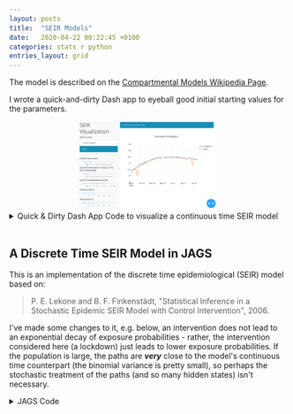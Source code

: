 ```yaml
---
layout: posts
title:  "SEIR Models"
date:   2020-04-22 00:22:45 +0100
categories: stats r python
entries_layout: grid
---
```


The model is described on the [Compartmental Models Wikipedia Page](https://en.wikipedia.org/wiki/Compartmental_models_in_epidemiology).

I wrote a quick-and-dirty Dash app to eyeball good initial starting values for the parameters.

<center> <img src="/images/dshsr.png" width="50%"> </center>

<details>
<summary> Quick & Dirty Dash App Code to visualize a continuous time SEIR model </summary>

{%highlight python%}

import requests
import dash, json
import numpy as np
import pandas as pd
import datetime as dt
from functools import lru_cache
import dash_core_components as dcc
import dash_html_components as html
import dash_bootstrap_components as dbc

from pyswarm import pso
from plotly.graph_objs import *
from scipy.integrate import odeint
from plotly import graph_objs as go
from dash.dependencies import Input, Output

# @lru_cache(maxsize = 3)
def get_data(country = 'Spain'):
    assert country in ['Spain', 'United Kingdom']

    data = requests.get('https://pomber.github.io/covid19/timeseries.json')
    data = pd.DataFrame(data.json()[country])
    data = data.loc[data.deaths >= 10, :]
    data.date = pd.to_datetime(data.date)
    data.reset_index(inplace = True)

    if country == 'Spain':
        lockdown_date = dt.datetime(2020, 3, 15)
    if country == 'United Kingdom':
        lockdown_date = dt.datetime(2020, 3, 24)

    return data, lockdown_date

def dydt(y, t, *args):
    S, E, I, R = y; N = np.sum(y);
    b_0, b_1, a, y, t_l = args
    dxdt = np.zeros(4)
    
    b = b_0 * np.exp(-b_1 * np.max([0, t - t_l])) # b_0 if t <= t_l else b_1

    dxdt[0] = -b*S*I/N
    dxdt[1] = b*S*I/N - a*E
    dxdt[2] = a*E - y*I
    dxdt[3] = y*I
    return dxdt

def simulate(b_0 = 0.99, b_1 = 0.1, t_l = 50, n = 1e6, e_0 = 10, i_0 = 0, t = 100, infec_prd = 5, recov_prd = 7):
    theta = (b_0, b_1, 1/infec_prd, 1/recov_prd, t_l)
    initial_state = [n - e_0 - i_0, e_0, i_0, 0]
    simuation = odeint(dydt, initial_state, np.arange(t), args = theta)
    return simuation

app = dash.Dash(__name__, external_stylesheets = [dbc.themes.YETI])

app.layout = html.Div(children=[

    html.Div(children=[
        html.H1(children='SEIR Visualization'),

        html.Label('Select country:'),

        dbc.ListGroup([
            dbc.ListGroupItem("United Kingdom", id="country_uk", n_clicks=0),
            dbc.ListGroupItem("Spain", id="country_sp", n_clicks=1)]
        ),

        dcc.Markdown('---'),

        html.Label('β before intervention:'),

        dcc.Slider(
                id='b_0',
                min=0,
                max=5,
                marks={i: 'Label {}'.format(i) if i == 1 else str(np.round(i, 1)) for i in np.linspace(0, 5, 10)},
                value=1.15,
                step=0.01
            ),

        html.Label('q: (β after intervention = β exp[-q * time since intervention])'),

        dcc.Slider(
                id='b_1',
                min=0,
                max=1,
                marks={i: 'Label {}'.format(i) if i == 1 else str(np.round(i, 1)) for i in np.linspace(0, 1, 10)},
                value=0.125,
                step=0.01
            ),

        html.Label('Log of initial population exposed:'),

        dcc.Slider(
                id='e_0',
                min=-7,
                max=np.log(47e6),
                marks={i: 'Label {}'.format(i) if i == 1 else str(int(np.round(i))) for i in np.linspace(-7, np.log(47e6), 10)},
                step=0.01
            ),

        html.Label('Infectious Period:'),

        dcc.Slider(
                id='infec_prd',
                min=1,
                max=14,
                marks={i: 'Label {}'.format(i) if i == 1 else str(int(np.round(i))) for i in np.linspace(1, 14, 7)},
                value=5.1,
                step=0.1
            ),

        html.Label('Removal Period:'),

        dcc.Slider(
                id='recov_prd',
                min=1,
                max=14,
                marks={i: 'Label {}'.format(i) if i == 1 else str(int(np.round(i))) for i in np.linspace(1, 14, 7)},
                value=7.1,
                step=0.1
            )
        ], style = {
            "position": "fixed",
            "top": 0,
            "left": 0,
            "bottom": 0,
            "width": "19rem",
            "padding": "2rem 1rem",
            "background-color": "#f8f9fa",
        }),

    html.Div(children = [

        dbc.Alert(id = "prop-rem", color="primary"),

        dcc.Graph(id='viz-graph')], style = {
            "margin-left": "18rem",
            "margin-right": "2rem",
            "padding": "2rem 1rem",
        })
])

@app.callback(
    [Output("country_uk", "active"),
     Output("country_sp", "active")],
    [Input("country_uk", "n_clicks"),
     Input("country_sp", "n_clicks")]
)
def update_country(ncl_uk, ncl_sp):
    print((ncl_uk, ncl_sp))
    if ncl_uk is None:
        return False, True
    if (ncl_sp is None) or (ncl_sp >= ncl_uk):
        return False, True
    return True, False

@app.callback(
    Output("e_0", "value"),
    [Input("country_uk", "active"),
     Input("country_sp", "active")]
)
def update_initial_exposed(country_uk, country_sp):
    if country_uk:
        e_0 = 9
    if country_sp:
        e_0 = 10
    return e_0

@app.callback(
    [Output("viz-graph", "figure"),
     Output("prop-rem", "children")],
    [Input("country_uk", "active"),
     Input("country_sp", "active"),
     Input("b_0", "value"),
     Input("b_1", "value"),
     Input("e_0", "value"),
     Input("infec_prd", "value"),
     Input("recov_prd", "value")]
)
def update_histogram(country_uk, country_sp, b_0, b_1, e_0, infec_prd, recov_prd):

    if country_uk:
        country = 'United Kingdom'
    if country_sp:
        country = 'Spain'
    data, lockdown_date = get_data(country)

    ifr = 0.01
    n = len(data.deaths)
    t_l = np.argwhere(np.array(data.date == lockdown_date))[0, 0]
    simulated_seir = simulate(b_0 = b_0, b_1 = b_1, t_l = t_l, n = 47e6, t = n, e_0 = np.exp(e_0), i_0 = 0, infec_prd = infec_prd, recov_prd = recov_prd)
    timestamps = data.loc[1:, 'date']
    simulated_removals_diff = np.diff(simulated_seir[:, 3])
    actual_removals_diff = np.diff(data.deaths)

    return {
            'data': [
                {'x': timestamps, 'y': simulated_removals_diff, 'type': 'line', 'name': 'Predicted'},
                {'x': timestamps, 'y': actual_removals_diff/ifr, 'type': 'line', 'name': country},
            ],
            'layout': {
                'title': 'Removed Population',
                'yaxis': {'range': [1, 7], 'type': 'log'}
            }
        }, str('Proportion removed: ' + str(int(1000 - simulated_seir[-1, 0]/47e3)/10) + '%.')

if __name__ == "__main__":
    app.run_server(debug=True, port=8080, host='0.0.0.0')

{% endhighlight %}

</details> <br>

## A Discrete Time SEIR Model in JAGS

This is an implementation of the discrete time epidemiological (SEIR) model based on:

> P. E. Lekone and B. F. Finkenstädt, "Statistical Inference in a Stochastic Epidemic SEIR Model with Control Intervention", 2006.

I've made some changes to it, e.g. below, an intervention does not lead to an exponential decay of exposure probabilities - rather, the intervention considered here (a lockdown) just leads to lower exposure probabilities. If the population is large, the paths are _**very**_ close to the model's continuous time counterpart (the binomial variance is pretty small), so perhaps the stochastic treatment of the paths (and so many hidden states) isn't necessary.

<details>
<summary> JAGS Code </summary>

{%highlight R%}

model {
    b_i ~ dexp(1)
    b_m ~ dunif(0, b_i)

    S[1] = N
    E[1] = E_0
    I[1] = 0
    R[1] = 0

    for(t in 1:(T - 1)) {

        S[t + 1] = S[t] - B[t]
        E[t + 1] = E[t] + B[t] - C[t]
        I[t + 1] = I[t] + C[t] - D[t]
        R[t + 1] = R[t] + D[t]

        B[t] ~ dbin(Pr[t], S[t])
        C[t] ~ dbin(1 - exp(-p), E[t])
        D[t] ~ dbin(1 - exp(-y), I[t])

        b[t] = ifelse(t <= T_l, b_m, b_i)
        Pr[t] = 1 - exp(-b[t] * I[t] / N)
    }
}

{% endhighlight %}

</details>
